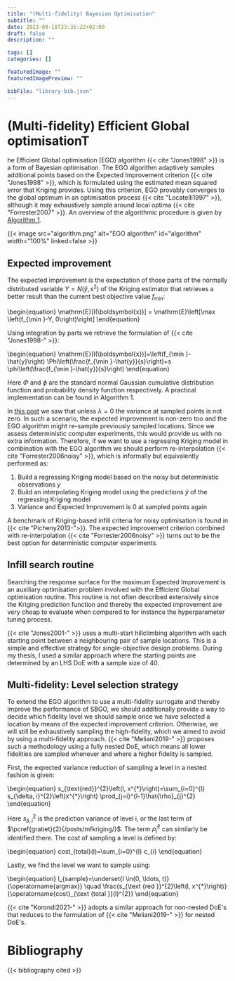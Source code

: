 ```yaml
---
title: "(Multi-fidelity) Bayesian Optimisation"
subtitle: ""
date: 2023-09-18T23:35:22+02:00
draft: false
description: ""

tags: []
categories: []

featuredImage: ""
featuredImagePreview: ""

bibFile: "library-bib.json" 
---
```


<!--more-->
# (Multi-fidelity) Efficient Global optimisationT
he Efficient Global optimisation (EGO) algorithm {{< cite "Jones1998" >}} is a form of Bayesian optimisation. The EGO algorithm adaptively samples additional points based on the Expected Improvement criterion {{< cite "Jones1998" >}}, which is formulated using the estimated mean squared error that Kriging provides. Using this criterion, EGO provably converges to the global optimum in an optimisation process {{< cite "Locatelli1997" >}}, although it may exhaustively sample around local optima {{< cite "Forrester2007" >}}. An overview of the algorithmic procedure is given by [Algorithm 1](#algorithm).

{{< image src="algorithm.png" alt="EGO algorithm" id="algorithm" width="100%" linked=false >}}

## Expected improvement
The expected improvement is the expectation of those parts of the normally distributed variable $Y = N(\hat{y},s^2)$ of the Kriging estimator that retrieves a better result than the current best objective value $f_{min}$:

\begin{equation}
\mathrm{E}[I(\boldsymbol{x})] = \mathrm{E}\left[\max \left(f_{\min }-Y, 0\right)\right]
\end{equation}

Using integration by parts we retrieve the formulation of {{< cite "Jones1998-" >}}:

\begin{equation}
\mathrm{E}[I(\boldsymbol{x})]=\left(f_{\min }-\hat{y}\right) \Phi\left(\frac{f_{\min }-\hat{y}}{s}\right)+s \phi\left(\frac{f_{\min }-\hat{y}}{s}\right)
\end{equation}

Here $\Phi$ and $\phi$ are the standard normal Gaussian cumulative distribution function and probability density function respectively. A practical implementation can be found in Algorithm 1.

In [this post](/posts/kriging/#including-and-handling-noise) we saw that unless $\lambda = 0$ the variance at sampled points is not zero. 
In such a scenario, the expected improvement is non-zero too and the EGO algorithm might re-sample previously sampled locations. Since we assess deterministic computer experiments, this would provide us with no extra information. Therefore, if we want to use a regressing Kriging model in combination with the EGO algorithm we should perform re-interpolation {{< cite "Forrester2006noisy" >}}, which is informally but equivalently performed as:

1. Build a regressing Kriging model based on the noisy but deterministic observations $y$
2. Build an interpolating Kriging model using the predictions $\widehat{y}$ of the regressing Kriging model
3. Variance and Expected Improvement is 0 at sampled points again

A benchmark of Kriging-based infill criteria for noisy
optimisation is found in {{< cite "Picheny2013-">}}. The expected improvement criterion combined with re-interpolation {{< cite "Forrester2006noisy" >}} turns out to be the best option for deterministic computer experiments.


## Infill search routine
Searching the response surface for the maximum Expected Improvement is an auxiliary optimisation problem involved with the Efficient Global optimisation routine. This routine is not often described extensively since the Kriging prediction function and thereby the expected improvement are very cheap to evaluate when compared to for instance the hyperparameter tuning process.

{{< cite "Jones2001-" >}} uses a multi-start hillclimbing algorithm with each starting point between a neighbouring pair of sample locations. This is a simple and effective strategy for single-objective design problems. During my thesis, I used a similar approach where the starting points are determined by an LHS DoE with a sample size of 40.

## Multi-fidelity: Level selection strategy
To extend the EGO algorithm to use a multi-fidelity surrogate and thereby improve the performance of SBGO, we should additionally provide a way to decide which fidelity level we should sample once we have selected a location by means of the expected improvement criterion. Otherwise, we will still be exhaustively sampling the high-fidelity, which we aimed to avoid by using a multi-fidelity approach. {{< cite "Meliani2019-" >}} proposes such a methodology using a fully nested DoE, which means all lower fidelities are sampled whenever and where a higher fidelity is sampled.

First, the expected variance reduction of sampling a level in a nested fashion is given:

\begin{equation}
s_{\text{red}}^{2}\left(l, x^{\*}\right)=\sum_{i=0}^{l} s_{\delta, i}^{2}\left(x^{\*}\right) \prod_{j=i}^{l-1}\hat{\rho}_{j}^{2}
\end{equation}

Here $s_{\delta, i}^{2}$ is the prediction variance of level i, or the last term of $\pcref{gratiet}{2}{/posts/mfkriging/}$. The term $\hat{\rho}_{j}^{2}$ can similarly be identified there. The cost of sampling a level is defined by:

\begin{equation}
cost_{total}(l)=\sum_{i=0}^{l} c_{i}
\end{equation}

Lastly, we find the level we want to sample using:

\begin{equation}
l_{sample}=\underset{l \in(0, \ldots, t)}{\operatorname{argmax}} \quad \frac{s_{\text {red }}^{2}\left(l, x^{*}\right)}{\operatorname{cost}_{\text {total }}(l)^{2}}
\end{equation}

{{< cite "Korondi2021-" >}} adopts a similar approach for non-nested DoE's that reduces to the formulation of {{< cite "Meliani2019-" >}} for nested DoE's.


# Bibliography
{{< bibliography cited >}}
